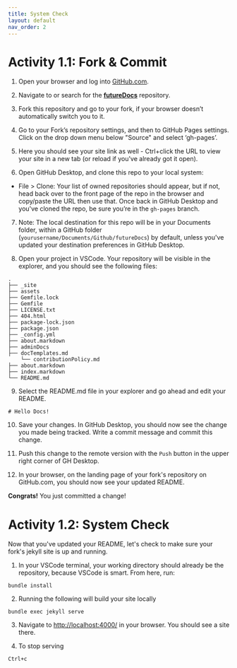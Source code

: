 ```yaml
---
title: System Check
layout: default
nav_order: 2
---
```


# Activity 1.1: Fork & Commit

1. Open your browser and log into [GitHub.com](https://github.com).
 
2. Navigate to or search for the **[futureDocs](https://github.com/ctodocs/futureDocs)** repository.
 
3. Fork this repository and go to your fork, if your browser doesn’t automatically switch you to it.
 
4. Go to your Fork’s repository settings, and then to GitHub Pages settings. Click on the drop down menu below "Source" and select ‘gh-pages’.
 
5. Here you should see your site link as well - Ctrl+click the URL to view your site in a new tab (or reload if you've already got it open).
 
6. Open GitHub Desktop, and clone this repo to your local system:
  * File > Clone: Your list of owned repositories should appear, but if not, head back over to the front page of the repo in the browser and copy/paste the URL then use that. Once back in GitHub Desktop and you've cloned the repo, be sure you’re in the ```gh-pages``` branch.
 
7. Note: The local destination for this repo will be in your Documents folder, within a GitHub folder (```yourusername/Documents/Github/futureDocs```) by default, unless you've updated your destination preferences in GitHub Desktop.
 
8. Open your project in VSCode. Your repository will be visible in the explorer, and you should see the following files:
 
```
.
├── _site
├── assets
├── Gemfile.lock
├── Gemfile
├── LICENSE.txt
├── 404.html
├── package-lock.json
├── package.json
├── _config.yml
├── about.markdown
├── adminDocs
├── docTemplates.md
    └── contributionPolicy.md
├── about.markdown
├── index.markdown
└── README.md
```

9. Select the README.md file in your explorer and go ahead and edit your README.
```
# Hello Docs!
```
 
10. Save your changes. In GitHub Desktop, you should now see the change you made being tracked. Write a commit message and commit this change.
 
11. Push this change to the remote version with the ```Push``` button in the upper right corner of GH Desktop.
 
12. In your browser, on the landing page of your fork's repository on GitHub.com, you should now see your updated README.
 
**Congrats!** You just committed a change!
 
# Activity 1.2: System Check
Now that you've updated your README, let's check to make sure your fork's jekyll site is up and running.
1. In your VSCode terminal, your working directory should already be the repository, because VSCode is smart. From here, run:
```
bundle install
```

2. Running the following will build your site locally
```
bundle exec jekyll serve
```
 
3. Navigate to [http://localhost:4000/](http://localhost:4000/) in your browser. You should see a site there.
 
4. To stop serving
```
Ctrl+c
```